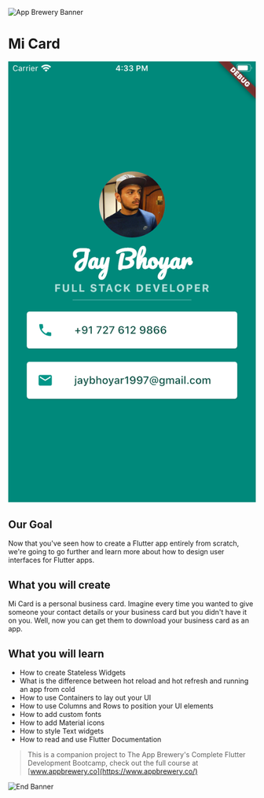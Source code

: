 ![App Brewery Banner](https://github.com/londonappbrewery/Images/blob/master/AppBreweryBanner.png)

# Mi Card

![Final Image](images/final.png)

## Our Goal

Now that you've seen how to create a Flutter app entirely from scratch, we're going to go further and learn more about how to design user interfaces for Flutter apps.

## What you will create

Mi Card is a personal business card. Imagine every time you wanted to give someone your contact details or your business card but you didn't have it on you. Well, now you can get them to download your business card as an app.

## What you will learn

-   How to create Stateless Widgets
-   What is the difference between hot reload and hot refresh and running an app from cold
-   How to use Containers to lay out your UI
-   How to use Columns and Rows to position your UI elements
-   How to add custom fonts
-   How to add Material icons
-   How to style Text widgets
-   How to read and use Flutter Documentation

> This is a companion project to The App Brewery's Complete Flutter Development Bootcamp, check out the full course at [www.appbrewery.co](https://www.appbrewery.co/)

![End Banner](https://github.com/londonappbrewery/Images/blob/master/readme-end-banner.png)
